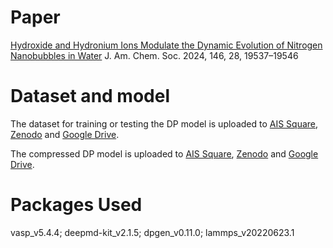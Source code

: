 # Paper

[Hydroxide and Hydronium Ions Modulate the Dynamic Evolution of Nitrogen Nanobubbles in Water](https://pubs.acs.org/doi/10.1021/jacs.4c06641) J. Am. Chem. Soc. 2024, 146, 28, 19537–19546

# Dataset and model

The dataset for training or testing the DP model is uploaded to [AIS Square](https://www.aissquare.com/datasets/detail?pageType=datasets&name=SCAN_H2O_H3O_OH_N2_Nanobubble&id=261), [Zenodo](https://zenodo.org/records/14308794) and [Google Drive](https://drive.google.com/drive/folders/1OD9fNfvbNUvVu4je3h6M0qgWRr8xZDAa?usp=drive_link).

The compressed DP model is uploaded to [AIS Square](https://www.aissquare.com/models/detail?pageType=models&name=SCAN_H2O_H3O_OH_N2_Nanobubble&id=256), [Zenodo](https://zenodo.org/records/14308794) and [Google Drive](https://drive.google.com/drive/folders/1OD9fNfvbNUvVu4je3h6M0qgWRr8xZDAa?usp=drive_link).

# Packages Used

vasp_v5.4.4; deepmd-kit_v2.1.5; dpgen_v0.11.0; lammps_v20220623.1
